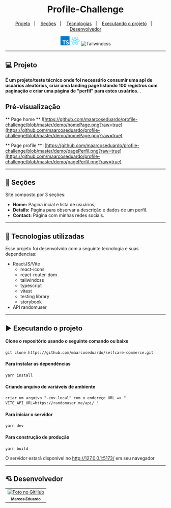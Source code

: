 <h1 align="center">
 Profile-Challenge
</h1>

<p align="center">
  <a href="#-projeto">Projeto</a>&nbsp;&nbsp;&nbsp;|&nbsp;&nbsp;&nbsp;
  <a href="#-seções">Seções</a>&nbsp;&nbsp;&nbsp;|&nbsp;&nbsp;&nbsp;
  <a href="#-tecnologias-utilizadas">Tecnologias</a>&nbsp;&nbsp;&nbsp;|&nbsp;&nbsp;&nbsp;
  <a href="#%EF%B8%8F-executando-o-projeto">Executando o projeto</a>&nbsp;&nbsp;&nbsp;|&nbsp;&nbsp;&nbsp;
  <a href="#-desenvolvedor">Desenvolvedor</a>
</p>

<p align="center">
  
  <img alt="Typescript" width="29" src="https://raw.githubusercontent.com/devicons/devicon/master/icons/typescript/typescript-plain.svg">

  <img alt="ReactJS" width="29" src="https://raw.githubusercontent.com/devicons/devicon/master/icons/react/react-original.svg">
  
  <img alt="Tailwindcss" width="29" src="https://camo.githubusercontent.com/bdedcbc949feefecc3ff98f7e655ee8151b522e2f32196c648620f5366d909d5/68747470733a2f2f63646e2e6a7364656c6976722e6e65742f67682f64657669636f6e732f64657669636f6e2f69636f6e732f7461696c77696e646373732f7461696c77696e646373732d706c61696e2e737667">
  
</p>

---

## 💻 Projeto

**É um projeto/teste técnico onde foi necessário consumir uma api de usuários aleatórios, criar uma landing page listando 100 registros com paginação e criar uma página 
de "perfil" para estes usuários. .**

## Pré-visualização

** Page home **
![https://github.com/maarcoseduardo/profile-challenge/blob/master/demo/homePage.png?raw=true](https://github.com/maarcoseduardo/profile-challenge/blob/master/demo/homePage.png?raw=true)

** Page profile **
![https://github.com/maarcoseduardo/profile-challenge/blob/master/demo/pagePerfil.png?raw=true](https://github.com/maarcoseduardo/profile-challenge/blob/master/demo/pagePerfil.png?raw=true)

---

## 📌 Seções
Site composto por 3 seções:

- **Home:** Página incial e lista de usuários;
- **Details:** Página para observar a descrição e dados de um perfil.
- **Contact:** Página com minhas redes sociais.

---

## 🚀 Tecnologias utilizadas
Esse projeto foi desenvolvido com a seguinte tecnologia e suas dependencias:

- ReactJS/Vite
    - react-icons
    - react-router-dom 
    - tailwindcss
    - typescript
    - vitest
    - testing library
    - storybook
- API randomuser
---

## ▶️ Executando o projeto

#### Clone o repositório usando o seguinte comando ou baixe

```
git clone https://github.com/maarcoseduardo/selfcare-commerce.git
```

#### Para instalar as dependências

```
yarn install
```

#### Criando arquivo de variáveis de ambiente
```
criar um arquivo ".env.local" com o endereço URL => " VITE_API_URL=https://randomuser.me/api/ "
```

#### Para iniciar o servidor

```
yarn dev
```

#### Para construção de produção

```
yarn build
```

O servidor estará disponível no http://127.0.0.1:5173/ em seu navegador

---

## 💘 Desenvolvedor<br>
<table>
  <tr>
    <td align="center">
      <a href="https://github.com/maarcoseduardo">
        <img src="https://avatars.githubusercontent.com/u/59845705?v=4" width="100" alt="Foto no GitHub"/><br>
        <sub>
          <b>Marcos Eduardo</b>
        </sub>
      </a>
    </td>
  </tr>
</table>
